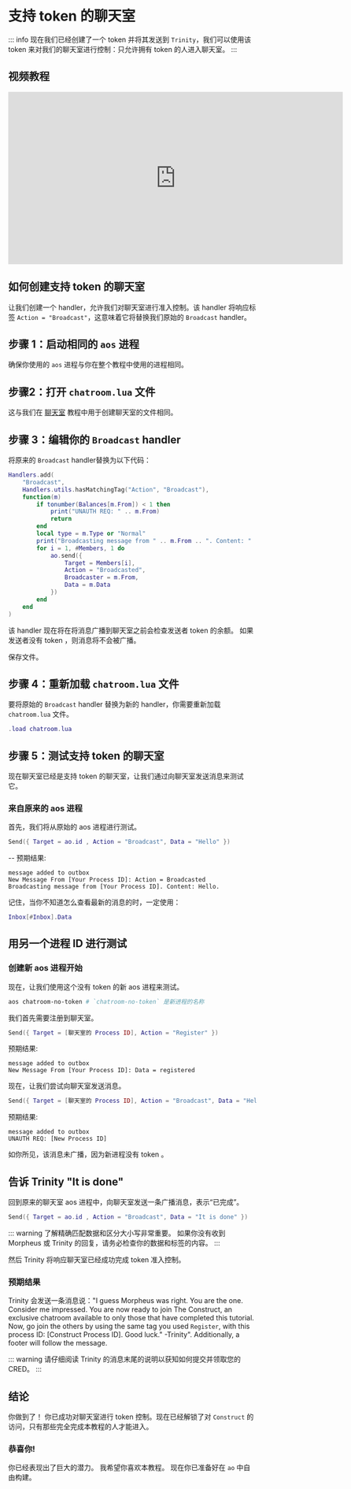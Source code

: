 # 支持 token 的聊天室

::: info
现在我们已经创建了一个 token 并将其发送到 `Trinity`，我们可以使用该 token 来对我们的聊天室进行控制：只允许拥有 token 的人进入聊天室。
:::

## 视频教程

<iframe width="680" height="350" src="https://www.youtube.com/embed/VTYmd_E4Igc?si=CEQ0i8qeh33-eJKN" title="YouTube video player" frameborder="0" allow="accelerometer; autoplay; clipboard-write; encrypted-media; gyroscope; picture-in-picture; web-share" referrerpolicy="strict-origin-when-cross-origin" allowfullscreen></iframe>

## 如何创建支持 token 的聊天室

让我们创建一个 handler，允许我们对聊天室进行准入控制。该 handler 将响应标签 `Action = "Broadcast"`，这意味着它将替换我们原始的 `Broadcast` handler。

## 步骤 1：启动相同的 `aos` 进程

确保你使用的 `aos` 进程与你在整个教程中使用的进程相同。

## 步骤2：打开 `chatroom.lua` 文件

这与我们在 [聊天室](chatroom) 教程中用于创建聊天室的文件相同。

## 步骤 3：编辑你的 `Broadcast` handler

将原来的 `Broadcast` handler替换为以下代码：

```lua
Handlers.add(
    "Broadcast",
    Handlers.utils.hasMatchingTag("Action", "Broadcast"),
    function(m)
        if tonumber(Balances[m.From]) < 1 then
            print("UNAUTH REQ: " .. m.From)
            return
        end
        local type = m.Type or "Normal"
        print("Broadcasting message from " .. m.From .. ". Content: " .. m.Data)
        for i = 1, #Members, 1 do
            ao.send({
                Target = Members[i],
                Action = "Broadcasted",
                Broadcaster = m.From,
                Data = m.Data
            })
        end
    end
)
```

该 handler 现在将在将消息广播到聊天室之前会检查发送者 token 的余额。 如果发送者没有 token ，则消息将不会被广播。

保存文件。

## 步骤 4：重新加载 `chatroom.lua` 文件

要将原始的 `Broadcast` handler 替换为新的 handler，你需要重新加载 `chatroom.lua` 文件。

```lua
.load chatroom.lua
```

## 步骤 5：测试支持 token 的聊天室

现在聊天室已经是支持 token 的聊天室，让我们通过向聊天室发送消息来测试它。

### 来自原来的 aos 进程

首先，我们将从原始的 aos 进程进行测试。

```lua
Send({ Target = ao.id , Action = "Broadcast", Data = "Hello" })
```

-- 预期结果:

```
message added to outbox
New Message From [Your Process ID]: Action = Broadcasted
Broadcasting message from [Your Process ID]. Content: Hello.
```

记住，当你不知道怎么查看最新的消息的时，一定使用：

```lua
Inbox[#Inbox].Data
```

## 用另一个进程 ID 进行测试

### 创建新 aos 进程开始

现在，让我们使用这个没有 token 的新 aos 进程来测试。

```sh
aos chatroom-no-token # `chatroom-no-token` 是新进程的名称
```

我们首先需要注册到聊天室。

```lua
Send({ Target = [聊天室的 Process ID], Action = "Register" })
```

预期结果:

```
message added to outbox
New Message From [Your Process ID]: Data = registered
```

现在，让我们尝试向聊天室发送消息。

```lua
Send({ Target = [聊天室的 Process ID], Action = "Broadcast", Data = "Hello?" })
```

预期结果:

```
message added to outbox
UNAUTH REQ: [New Process ID]
```

如你所见，该消息未广播，因为新进程没有 token 。

## 告诉 Trinity "It is done"

回到原来的聊天室 aos 进程中，向聊天室发送一条广播消息，表示“已完成”。

```lua
Send({ Target = ao.id , Action = "Broadcast", Data = "It is done" })
```

::: warning
了解精确匹配数据和区分大小写非常重要。 如果你没有收到 Morpheus 或 Trinity 的回复，请务必检查你的数据和标签的内容。
:::

然后 Trinity 将响应聊天室已经成功完成 token 准入控制。

### 预期结果

Trinity 会发送一条消息说："I guess Morpheus was right. You are the one. Consider me impressed. You are now ready to join The Construct, an exclusive chatroom available to only those that have completed this tutorial. Now, go join the others by using the same tag you used `Register`, with this process ID: [Construct Process ID]. Good luck."
-Trinity". Additionally, a footer will follow the message.

::: warning
请仔细阅读 Trinity 的消息末尾的说明以获知如何提交并领取您的 CRED。
:::
## 结论

你做到了！ 你已成功对聊天室进行 token 控制。现在已经解锁了对 `Construct` 的访问，只有那些完全完成本教程的人才能进入。

### 恭喜你!

你已经表现出了巨大的潜力。 我希望你喜欢本教程。 现在你已准备好在 `ao` 中自由构建。
